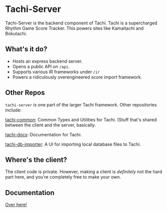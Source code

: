 # Tachi-Server

Tachi-Server is the backend component of Tachi. Tachi is a supercharged Rhythm Game Score Tracker.
This powers sites like Kamaitachi and Bokutachi.

## What's it do?

- Hosts an express backend server.
- Opens a public API on `/api`.
- Supports various IR frameworks under `/ir`
- Powers a ridiculously overengineered score import framework.

## Other Repos

`tachi-server` is one part of the larger Tachi framework. Other repositories include:

[tachi-common](https://github.com/zkldi/tachi-common): Common Types and Utilities for Tachi. (Stuff that's shared between the client and the server, basically.

[tachi-docs](https://github.com/zkldi/tachi-docs): Documentation for Tachi.

[tachi-db-importer](https://github.com/zkldi/tachi-db-importer): A UI for importing local database files to Tachi.

## Where's the client?

The client code is private. However, making a client is *definitely* not the hard part here, and you're completely free to make your own.

## Documentation

[Over here!](https://tachi.rtfd.io)
